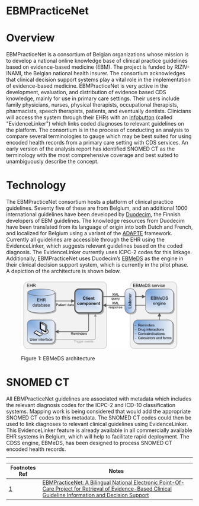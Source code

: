 # EBMPracticeNet

# Overview

EBMPracticeNet is a consortium of Belgian organizations whose mission is to develop a national online knowledge base of clinical practice guidelines based on evidence-based medicine (EBM). The project is funded by RIZIV-INAMI, the Belgian national health insurer. The consortium acknowledges that clinical decision support systems play a vital role in the implementation of evidence-based medicine. EBMPracticeNet is very active in the development, evaluation, and distribution of evidence based CDS knowledge, mainly for use in primary care settings. Their users include family physicians, nurses, physical therapists, occupational therapists, pharmacists, speech therapists, patients, and eventually dentists.  Clinicians will access the system through their EHRs with an [Infobutton](http://www.hl7.org/implement/standards/product_brief.cfm?product_id=208) (called "EvidenceLinker") which links coded diagnoses to relevant guidelines on the platform. The consortium is in the process of conducting an analysis to compare several terminologies to gauge which may be best suited for using encoded health records from a primary care setting with CDS services. An early version of the analysis report has identified SNOMED CT as the terminology with the most comprehensive coverage and best suited to unambiguously describe the concept. 

# Technology

The EBMPracticeNet consortium hosts a platform of clinical practice guidelines. Seventy five of these are from Belgium, and an additional 1000 international guidelines have been developed by [Duodecim](Duodecim_123897735.html), the Finnish developers of EBM guidelines. The knowledge resources from Duodecim have been translated from its language of origin  into both Dutch and French, and localized for  Belgium using a variant of the [ADAPTE](http://www.g-i-n.net/document-store/working-groups-documents/adaptation/adapte-resource-toolkit-guideline-adaptation-2-0.pdf) framework. Currently all guidelines are accessible through the EHR using the EvidenceLinker, which suggests relevant guidelines based on the coded diagnosis. The EvidenceLinker currently uses ICPC-2 codes for this linkage. Additionally, EBMPracticeNet uses Duodecim’s [EBMeDS](https://confluence.ihtsdotools.org/display/WIPCDS/Duodecim#EBMeDS) as the engine in their clinical decision support system, which is currently in the pilot phase. A depiction of the architecture is shown below.

<figure><img src="images/123897700.png" alt="" title=""><figcaption><p>Figure 1: EBMeDS architecture</p></figcaption></figure>

# SNOMED CT

All EBMPracticeNet guidelines are associated with metadata which includes the relevant diagnosis codes for the ICPC-2 and ICD-10 classification systems. Mapping work is being considered that would add the appropriate SNOMED CT codes to this metadata.  The SNOMED CT codes could then be used to link diagnoses to relevant clinical guidelines using EvidenceLinker. This EvidenceLinker feature is already available in all commercially available EHR systems in Belgium, which will help to facilitate rapid deployment. The CDSS engine, EBMeDS, has been designed to process SNOMED CT encoded health records.

* * *

Footnotes Ref | Notes  
---|---  
[1](https://confluence.ihtsdotools.org/display/DOCCDS/EBMPracticeNet#FootnoteMarker1-0 "Footnote: Click to return to reference in text") |  [EBMPracticeNet: A Bilingual National Electronic Point-Of-Care Project for Retrieval of Evidence-Based Clinical Guideline Information and Decision Support](https://www.ncbi.nlm.nih.gov/pmc/articles/PMC3713937/)
